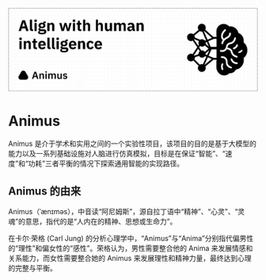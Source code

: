![banner](./images/banner.png)

# Animus

Animus 是介于学术和实用之间的一个实验性项目，该项目的目的是基于大模型的能力以及一系列基础设施对人脑进行仿真模拟，目标是在保证“智能”、“速度”和“功耗”三者平衡的情况下探索通用智能的实现路径。

## Animus 的由来

Animus（ˈænɪməs），中音读“阿尼姆斯”，源自拉丁语中“精神”、“心灵”、“灵魂”的意思，指代的是“人内在的精神、思想或生命力”。

在卡尔·荣格 (Carl Jung) 的分析心理学中，“Animus”与“Anima”分别指代偏男性的“理性”和偏女性的“感性”。荣格认为，男性需要整合他的 Anima 来发展情感和关系能力，而女性需要整合她的 Animus 来发展理性和精神力量，最终达到心理的完整与平衡。